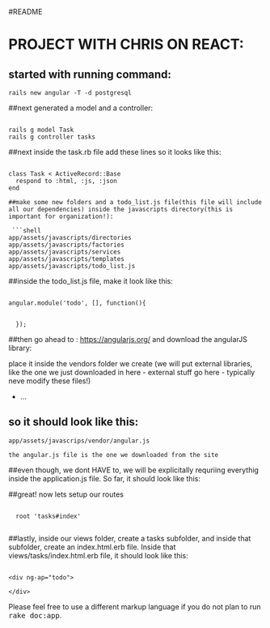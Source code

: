 #README

# PROJECT WITH CHRIS ON REACT:

## started with running command:
```shell
rails new angular -T -d postgresql
```

##next generated a model and a controller:

```shell

rails g model Task
rails g controller tasks

```

##next inside the task.rb file add these lines so it looks like this:
```shell

class Task < ActiveRecord::Base
  respond to :html, :js, :json
end

##make some new folders and a todo_list.js file(this file will include all our dependencies) inside the javascripts directory(this is important for organization!):

 ```shell
app/assets/javascripts/directories
app/assets/javascripts/factories
app/assets/javascripts/services
app/assets/javascripts/templates
app/assets/javascripts/todo_list.js

```

##inside the todo_list.js file, make it look like this:

```shell

angular.module('todo', [], function(){


  });

```


##then go ahead to : https://angularjs.org/ and download the angularJS library:

place it inside the vendors folder we create (we will put external libraries, like the one we just downloaded in here - external stuff go here - typically neve modify these files!)


* ...

## so it should look like this:

```shell
app/assets/javascrips/vendor/angular.js

the angular.js file is the one we downloaded from the site
```


##even though, we dont HAVE to, we will be explicitally requriing everythig inside the application.js file. So far, it should look like this:



##great! now lets setup our routes

```shell

  root 'tasks#index'


```

##lastly, inside our views folder, create a tasks subfolder, and inside that subfolder, create an index.html.erb file. Inside that views/tasks/index.html.erb file, it should look like this:
```shell

<div ng-ap="todo">

</div>

```

Please feel free to use a different markup language if you do not plan to run
<tt>rake doc:app</tt>.
